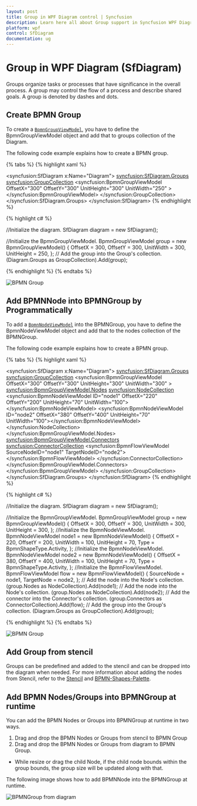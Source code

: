 ```yaml
---
layout: post
title: Group in WPF Diagram control | Syncfusion
description: Learn here all about Group support in Syncfusion WPF Diagram (SfDiagram) control, its elements and more.
platform: wpf
control: SfDiagram
documentation: ug
---
```


# Group in WPF Diagram (SfDiagram)

Groups organize tasks or processes that have significance in the overall process.
A group may control the flow of a process and describe shared goals. A group is denoted by dashes and dots.

## Create BPMN Group

To create a [`BpmnGroupViewModel`](https://help.syncfusion.com/cr/wpf/Syncfusion.UI.Xaml.Diagram.BpmnGroupViewModel.html), you have to define the BpmnGroupViewModel object and add that to groups collection of the Diagram.

The following code example explains how to create a BPMN group.

{% tabs %}
{% highlight xaml %}
 <!--Initialize the SfDiagram-->
<syncfusion:SfDiagram x:Name="Diagram">
   <syncfusion:SfDiagram.Groups>
    <!--Initialize the Group Collection-->
    <syncfusion:GroupCollection>
    <!--Initialize the BpmnGroupViewModel-->
      <syncfusion:BpmnGroupViewModel OffsetX="300" OffsetY="300" UnitHeight="300" UnitWidth="250" ></syncfusion:BpmnGroupViewModel>
     </syncfusion:GroupCollection>
    </syncfusion:SfDiagram.Groups>
</syncfusion:SfDiagram>
{% endhighlight %}

{% highlight c# %}

//Initialize the diagram.
SfDiagram diagram = new SfDiagram();

 //Initialize the BpmnGroupViewModel.
BpmnGroupViewModel group = new BpmnGroupViewModel()
{
  OffsetX = 300,
  OffsetY = 300,
  UnitWidth = 300,
  UnitHeight = 250,
 };
 // Add the group into the Group's collection.
(Diagram.Groups as GroupCollection).Add(group);

{% endhighlight %}
{%  endtabs %}

![BPMN Group](BPMN-Shapes-Images/Bpmn-Group.png)

## Add BPMNNode into BPMNGroup by Programmatically

To add a [`BpmnNodeViewModel`](https://help.syncfusion.com/cr/wpf/Syncfusion.UI.Xaml.Diagram.BpmnNodeViewModel.html) into the BPMNGroup, you have to define the BpmnNodeViewModel object and add that to the nodes collection of the BPMNGroup.

The following code example explains how to create a BPMN group.

{% tabs %}
{% highlight xaml %}
 <!--Initialize the SfDiagram-->
<syncfusion:SfDiagram x:Name="Diagram">
   <syncfusion:SfDiagram.Groups>
    <!--Initialize the Group Collection-->
    <syncfusion:GroupCollection>
    <!--Initialize the BpmnGroupViewModel-->
       <syncfusion:BpmnGroupViewModel OffsetX="300" OffsetY="300" UnitHeight="300" UnitWidth="300" >
       <syncfusion:BpmnGroupViewModel.Nodes>
         <syncfusion:NodeCollection>
           <syncfusion:BpmnNodeViewModel ID="node1" OffsetX="220" OffsetY="200" UnitHeight="70" UnitWidth="100"></syncfusion:BpmnNodeViewModel>
           <syncfusion:BpmnNodeViewModel ID="node2" OffsetX="380" OffsetY="400" UnitHeight="70" UnitWidth="100"></syncfusion:BpmnNodeViewModel>
         </syncfusion:NodeCollection>
        </syncfusion:BpmnGroupViewModel.Nodes>
        <syncfusion:BpmnGroupViewModel.Connectors>
          <syncfusion:ConnectorCollection>
           <syncfusion:BpmnFlowViewModel SourceNodeID="node1" TargetNodeID="node2"></syncfusion:BpmnFlowViewModel>
          </syncfusion:ConnectorCollection>
        </syncfusion:BpmnGroupViewModel.Connectors>
        </syncfusion:BpmnGroupViewModel>
     </syncfusion:GroupCollection>
    </syncfusion:SfDiagram.Groups>
</syncfusion:SfDiagram>
{% endhighlight %}

{% highlight c# %}

//Initialize the diagram.
SfDiagram diagram = new SfDiagram();

 //Initialize the BpmnGroupViewModel.
BpmnGroupViewModel group = new BpmnGroupViewModel()
{
  OffsetX = 300,
  OffsetY = 300,
  UnitWidth = 300,
  UnitHeight = 300,
 };
 //Initialize the BpmnNodeViewModel.
 BpmnNodeViewModel node1 = new BpmnNodeViewModel()
 {
    OffsetX = 220,
    OffsetY = 200,
    UnitWidth = 100,
    UnitHeight = 70,
    Type = BpmnShapeType.Activity,
 };
 //Initialize the BpmnNodeViewModel.
 BpmnNodeViewModel node2 = new BpmnNodeViewModel()
 {
    OffsetX = 380,
    OffsetY = 400,
    UnitWidth = 100,
    UnitHeight = 70,
    Type = BpmnShapeType.Activity,
 };
 //Initialize the BpmnFlowViewModel.
 BpmnFlowViewModel flow = new BpmnFlowViewModel()
 {
    SourceNode = node1,
    TargetNode = node2,
 };
 // Add the node into the Node's collection.
(group.Nodes as NodeCollection).Add(node1);
// Add the node into the Node's collection.
(group.Nodes as NodeCollection).Add(node2);
// Add the connector into the Connector's collection.
(group.Connectors as ConnectorCollection).Add(flow);
 // Add the group into the Group's collection.
(Diagram.Groups as GroupCollection).Add(group);

{% endhighlight %}
{%  endtabs %}

![BPMN Group](BPMN-Shapes-Images/Bpmn-Group-Child.png)

## Add Group from stencil

Groups can be predefined and added to the stencil and can be dropped into the diagram when needed. For more information about adding the nodes from Stencil, refer to the [Stencil](https://help.syncfusion.com/wpf/diagram/stencil/stencil "Stencil") and [BPMN-Shapes-Palette](https://help.syncfusion.com/wpf/diagram/bpmn-shapes/bpmn-shapes-palette "BPMN-Shapes-Palette").

## Add BPMN Nodes/Groups into BPMNGroup at runtime
You can add the BPMN Nodes or Groups into BPMNGroup at runtime in two ways.

  1. Drag and drop the BPMN Nodes or Groups from stencil to BPMN Group 
  2. Drag and drop the BPMN Nodes or Groups from diagram to BPMN Group.

 * While resize or drag the child Node, if the child node bounds within the group bounds, the group size will be updated along with that.

 The following image shows how to add BPMNNode into the BPMNGroup at runtime.

![BPMNGroup from diagram](BPMN-Shapes-Images/BPMN-GroupElement.gif)

